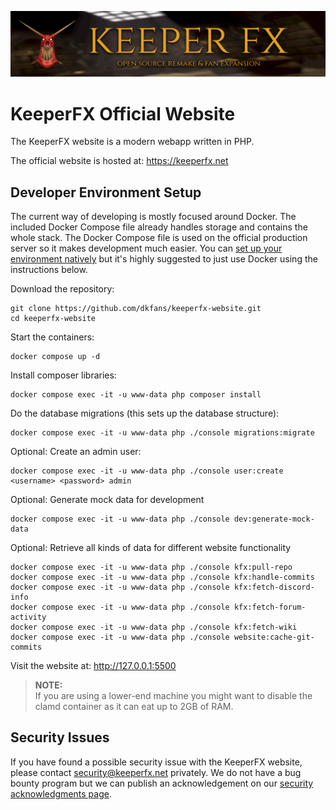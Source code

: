 ![KeeperFX Website Homepage](/public/img/banner/top-banner.png)

KeeperFX Official Website
=========================

The KeeperFX website is a modern webapp written in PHP.

The official website is hosted at: https://keeperfx.net

## Developer Environment Setup

The current way of developing is mostly focused around Docker.
The included Docker Compose file already handles storage and contains the whole stack.
The Docker Compose file is used on the official production server so it makes development much easier.
You can [set up your environment natively](/docs/native-dev-setup.md) but it's highly suggested to just use Docker using the instructions below. 



Download the repository:
```
git clone https://github.com/dkfans/keeperfx-website.git
cd keeperfx-website
```

Start the containers:
```
docker compose up -d
```

Install composer libraries:
```
docker compose exec -it -u www-data php composer install
```

Do the database migrations (this sets up the database structure):
```
docker compose exec -it -u www-data php ./console migrations:migrate
```

Optional: Create an admin user:
```
docker compose exec -it -u www-data php ./console user:create <username> <password> admin
```

Optional: Generate mock data for development
```
docker compose exec -it -u www-data php ./console dev:generate-mock-data
```

Optional: Retrieve all kinds of data for different website functionality
```
docker compose exec -it -u www-data php ./console kfx:pull-repo
docker compose exec -it -u www-data php ./console kfx:handle-commits
docker compose exec -it -u www-data php ./console kfx:fetch-discord-info
docker compose exec -it -u www-data php ./console kfx:fetch-forum-activity
docker compose exec -it -u www-data php ./console kfx:fetch-wiki
docker compose exec -it -u www-data php ./console website:cache-git-commits
```

Visit the website at: http://127.0.0.1:5500

> **NOTE:**  
> If you are using a lower-end machine you might want to disable the clamd container as it can eat up to 2GB of RAM.


## Security Issues

If you have found a possible security issue with the KeeperFX website, please contact [security@keeperfx.net](mailto:security@keeperfx.net) privately. We do not have a bug bounty program but we can publish an acknowledgement on our [security acknowledgments page](https://keeperfx.net/security-acknowledgments).
